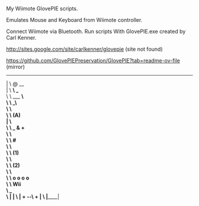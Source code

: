 My Wiimote GlovePIE scripts.

Emulates Mouse and Keyboard from Wiimote controller.

Connect Wiimote via Bluetooth. Run scripts With GlovePIE.exe created by Carl Kenner.

http://sites.google.com/site/carlkenner/glovepie (site not found)

https://github.com/GlovePIEPreservation/GlovePIE?tab=readme-ov-file (mirror)

   _____________ 
 | \ @    __     \
 |  \   __\ \___  \
 \   \  \___  __\  \
   \  \     \_\     \
    \  \             \
     \  \     (A)     \
     |   \             \
     \    \  _   &   +  \
      \    \             \
       \    \      #      \
        \    \             \
         \    \     (1)     \
          \    \             \
           \    \     (2)     \
            \    \             \
             \    \   o o o o   \
              \    \     Wii     \
               \    \_____________\
                \   |              |
                 \  |   + \--\ +   |
                  \ |______________|